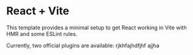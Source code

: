 # React + Vite

This template provides a minimal setup to get React working in Vite with HMR and some ESLint rules.

Currently, two official plugins are available:
rjkhfajhdfjhf
ajjha